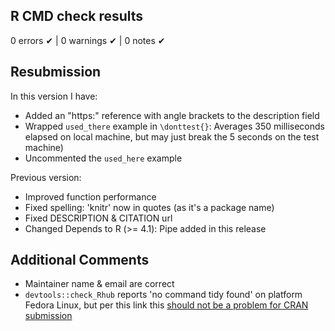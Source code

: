 ## R CMD check results

0 errors ✔ | 0 warnings ✔ | 0 notes ✔

## Resubmission
In this version I have:

* Added an "https:" reference with angle brackets to the description field
* Wrapped `used_there` example in `\donttest{}`: Averages 350 milliseconds elapsed on local machine, but may just break the 5 seconds on the test machine)
* Uncommented the `used_here` example

Previous version:

* Improved function performance
* Fixed spelling: 'knitr' now in quotes (as it's a package name)
* Fixed DESCRIPTION & CITATION url
* Changed Depends to R (>= 4.1): Pipe added in this release

## Additional Comments

* Maintainer name & email are correct
* `devtools::check_Rhub` reports 'no command tidy found' on platform Fedora Linux, but per this link this [should not be a problem for CRAN submission](https://stackoverflow.com/questions/74857062/rhub-cran-check-keeps-giving-html-note-on-fedora-test-no-command-tidy-found)
